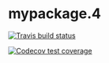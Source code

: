 # mypackage.4

  <!-- badges: start -->
  [![Travis build status](https://travis-ci.com/biostat625/mypackage.4.svg?branch=master)](https://travis-ci.com/biostat625/mypackage.4)
  <!-- badges: end -->
 
  <!-- badges: start -->
  [![Codecov test coverage](https://codecov.io/gh/biostat625/mypackage.4/branch/master/graph/badge.svg)](https://codecov.io/gh/biostat625/mypackage.4?branch=master)
  <!-- badges: end -->
